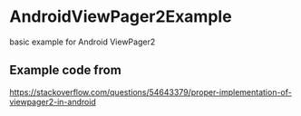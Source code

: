 # AndroidViewPager2Example
basic example for Android ViewPager2

## Example code from
https://stackoverflow.com/questions/54643379/proper-implementation-of-viewpager2-in-android
